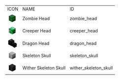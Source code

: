 <table>
	<tablebody>
		<tr>
			<td>ICON</td>
			<td>NAME</td>
			<td>ID</td>
		</tr>
		<tr>
			<td><img src="../../mc_icon/decorations/head/zombie_head.png"></td>
			<td>Zombie Head</td>
			<td>zombie_head</td>
		</tr>
		<tr>
			<td><img src="../../mc_icon/decorations/head/creeper_head.png"></td>
			<td>Creeper Head</td>
			<td>creeper_head</td>
		</tr>
		<tr>
			<td><img src="../../mc_icon/decorations/head/dragon_head.png"></td>
			<td>Dragon Head</td>
			<td>dragon_head</td>
		</tr>
		<tr>
			<td><img src="../../mc_icon/decorations/skeleton_skull.png"></td>
			<td>Skeleton Skull</td>
			<td>skeleton_skull</td>
		</tr>
		<tr>
			<td><img src="../../mc_icon/decorations/head/wither_skeleton_skull.png"></td>
			<td>Wither Skeleton Skull</td>
			<td>wither_skeleton_skull</td>
		</tr>
	</tablebody>
</table>